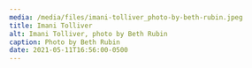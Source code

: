 ```yaml
---
media: /media/files/imani-tolliver_photo-by-beth-rubin.jpeg
title: Imani Tolliver
alt: Imani Tolliver, photo by Beth Rubin
caption: Photo by Beth Rubin
date: 2021-05-11T16:56:00-0500
---
```

